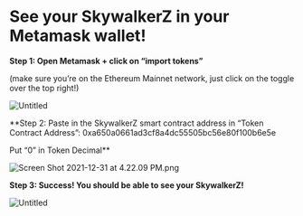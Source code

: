 # See your SkywalkerZ in your Metamask wallet!

**Step 1: Open Metamask + click on “import tokens”**

(make sure you’re on the Ethereum Mainnet network, just click on the toggle over the top right!)

![Untitled](See%20your%20SkywalkerZ%20in%20your%20Metamask%20wallet!%20e9f39ce174e94c5e8c9edcf7df8ef06b/Untitled.png)

**Step 2: Paste in the SkywalkerZ smart contract address in “Token Contract Address”: 0xa650a0661ad3cf8a4dc55505bc56e80f100b6e5e

Put “0” in Token Decimal**

![Screen Shot 2021-12-31 at 4.22.09 PM.png](See%20your%20SkywalkerZ%20in%20your%20Metamask%20wallet!%20e9f39ce174e94c5e8c9edcf7df8ef06b/Screen_Shot_2021-12-31_at_4.22.09_PM.png)

**Step 3: Success! You should be able to see your SkywalkerZ!**

![Untitled](See%20your%20SkywalkerZ%20in%20your%20Metamask%20wallet!%20e9f39ce174e94c5e8c9edcf7df8ef06b/Untitled%201.png)